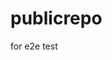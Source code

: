 # publicrepo
for e2e test

























































































































































































































































































































































































































































































































































































































































































































































































































































































































































































































































































































































































































































































































































































































































































































































































































































































































































































































































































































































































































































































































































































































































































































































































































































































































































































































































































































































































































































































































































































































































